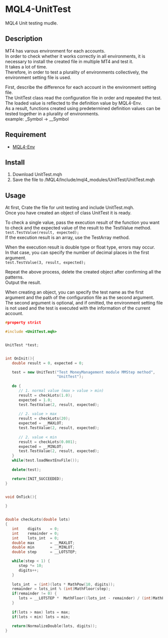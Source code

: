 # MQL4-UnitTest
MQL4 Unit testing mudle.  


## Description
MT4 has varous environment for each accounts.  
In order to check whether it works correctly in all environments, it is necessary to install the created file in multiple MT4 and test it.  
It takes a lot of time.  
Therefore, in order to test a plurality of environments collectively, the environment setting file is used.

First, describe the difference for each account in the environment setting file.  
The UnitTest class read the configuration file in order and repeated the test.  
The loaded value is reflected to the definition value by MQL4-Env.  
As a result, functions created using predetermined definition values can be tested together in a plurality of environments.  
example: \_Symbol -> \_\_Symbol


## Requirement
- [MQL4-Env](https://github.com/KeisukeIwabuchi/MQL4-Env)


## Install
1. Download UnitTest.mqh
2. Save the file to /MQL4/Include/mql4_modules/UnitTest/UnitTest.mqh


## Usage
At first, Crate the file for unit testing and include UnitTest.mqh.  
Once you have created an object of class UnitTest it is ready.  

To check a single value, pass the execution result of the function you want to check and the expected value of the result to the TestValue method.  
`test.TestValue(result, expected);`  
If the execution result is an array, use the TestArray method. 


When the execution result is double type or float type, errors may occur.  
In that case, you can specify the number of decimal places in the first argument.  
`test.TestValue(3, result, expected);`   
 
Repeat the above process, delete the created object after confirming all the patterns.  
Output the result. 

When creating an object, you can specify the test name as the first argument and the path of the configuration file as the second argument.  
The second argument is optional, and if omitted, the environment setting file is not used and the test is executed with the information of the current account.  

``` cpp
#property strict

#include <UnitTest.mqh>


UnitTest *test;


int OnInit(){
   double result = 0, expected = 0;

   test = new UnitTest("Test MoneyManagement module MMStep method",
                       "UnitTest");
   
   do {
      // 1. normal value (max > value > min)
      result = checkLots(1.0);
      expected = 1.0;
      test.TestValue(2, result, expected);
      
      // 2. value > max
      result = checkLots(20);
      expected = __MAXLOT;
      test.TestValue(2, result, expected);
      
      // 2. value < min
      result = checkLots(0.001);
      expected = __MINLOT;
      test.TestValue(2, result, expected);
   }
   while(test.loadNextEnvFile());
   
   delete(test);

   return(INIT_SUCCEEDED);
}


void OnTick(){
   
}


double checkLots(double lots)
{
   int    digits    = 0;
   int    remainder = 0;
   int    lots_int  = 0;
   double max       = __MAXLOT;
   double min       = __MINLOT;
   double step      = __LOTSTEP;

   while(step < 1) {
      step *= 10;
      digits++;
   }
   
   lots_int  = (int)(lots * MathPow(10, digits));
   remainder = lots_int % (int)MathFloor(step);
   if(remainder != 0) {
      lots = __LOTSTEP *  MathFloor((lots_int - remainder) / (int)MathFloor(step));
   }
   
   if(lots > max) lots = max;
   if(lots < min) lots = min;
   
   return(NormalizeDouble(lots, digits));
}
```
